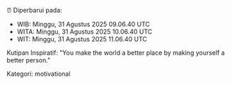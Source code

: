 ⏰ Diperbarui pada:
- WIB: Minggu, 31 Agustus 2025 09.06.40 UTC
- WITA: Minggu, 31 Agustus 2025 10.06.40 UTC
- WIT: Minggu, 31 Agustus 2025 11.06.40 UTC

Kutipan Inspiratif:
"You make the world a better place by making yourself a better person."


Kategori: motivational

